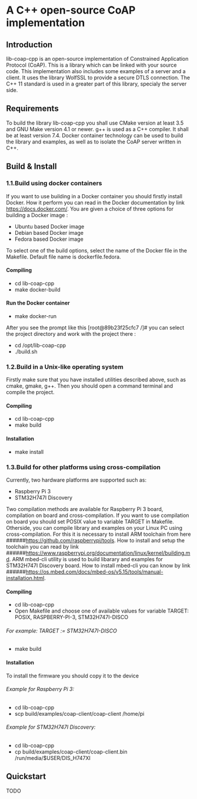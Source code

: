 # A C++ open-source CoAP implementation

## Introduction
lib-coap-cpp is an open-source implementation of Constrained Application Protocol (CoAP).
This is a library which can be linked with your source code.
This implementation also includes some examples of a server and a client.
It uses the library WolfSSL to provide a secure DTLS connection. The C++ 11 standard is used in a greater part of this library, specialy the server side.

## Requirements
To build the library lib-coap-cpp you shall use CMake version at least 3.5 and GNU Make version 4.1 or newer.
g++ is used as a C++ compiler. It shall be at least version 7.4.
Docker container technology can be used to build the library and examples, as well as to isolate the CoAP server written in C++.

## Build \& Install
### 1.1.Build using docker containers
If you want to use building in a Docker container you should firstly install Docker.
How it perform you can read in the Docker documentation by link https://docs.docker.com/.
You are given a choice of three options for building a Docker image :
* Ubuntu based Docker image
* Debian based Docker image
* Fedora based Docker image

To select one of the build options, select the name of the Docker file in the Makefile.
Default file name is dockerfile.fedora.

#### Compiling
* cd lib-coap-cpp
* make docker-build

#### Run the Docker container
* make docker-run

After you see the prompt like this [root@89b23f25cfc7 /]# you can select the
project directory and work with the project there :

* cd /opt/lib-coap-cpp
* ./build.sh

### 1.2.Build in a Unix-like operating system
Firstly make sure that you have installed utilities described above, such as cmake, gmake, g++.
Then you should open a command terminal and compile the project.

#### Compiling
* cd lib-coap-cpp
* make build

#### Installation
* make install

### 1.3.Build for other platforms using cross-compilation
Currently, two hardware platforms are supported such as:
* Raspberry Pi 3
* STM32H747I Discovery

Two compilation methods are available for Raspberry Pi 3 board, compilation on board and cross-compilation.
If you want to use compilation on board you should set POSIX value to variable TARGET in Makefile.
Otherside, you can compile library and examples on your Linux PC using cross-compilation.
For this it is necessary to install ARM toolchain from here
######https://github.com/raspberrypi/tools.
How to install and setup the toolchain you can read by link
######https://www.raspberrypi.org/documentation/linux/kernel/building.md.
ARM mbed-cli utility is used to build libarary and examples for STM32H747I Discovery board.
How to install mbed-cli you can know by link
######https://os.mbed.com/docs/mbed-os/v5.15/tools/manual-installation.html.

#### Compiling
* cd lib-coap-cpp
* Open Makefile and choose one of available values for variable TARGET: POSIX, RASPBERRY-PI-3, STM32H747I-DISCO

###### For example: TARGET := STM32H747I-DISCO

* make build

#### Installation
To install the firmware you should copy it to the device

###### Example for Raspberry Pi 3:
* cd lib-coap-cpp
* scp build/examples/coap-client/coap-client /home/pi

###### Example for STM32H747I Discovery:
* cd lib-coap-cpp
* cp build/examples/coap-client/coap-client.bin /run/media/$USER/DIS_H747XI

## Quickstart
TODO